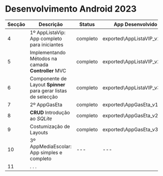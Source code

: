 # Desenvolvimento Android 2023

|Secção| Descrição                                                      |   Status    |      App Desenvolvido         |
|------|----------------------------------------------------------------|-------------|-------------------------------|
|   4  | 1º AppListaVip: App completo para iniciantes                   |  completo   |  exported\AppListaVIP_v1.zip  |
|   5  | Implementando Métodos na camada **Controller** MVC             |  completo   |  exported\AppListaVIP_v2.zip  |
|   6  | Componente de Layout **Spinner** para gerar listas de selecção |  completo   |  exported\AppListaVIP_v3.zip  |
|   7  | 2º AppGasEta                                                   |  completo   |  exported\AppGasEta_v1.zip    |
|   8  | **CRUD** Introdução ao *SQLite*                                |  completo   |  exported\AppGasEta_v2.zip    |
|   9  | Costumização de Layouts                                        |  completo   |  exported\AppGasEta_v3.zip    |
|  10  | 3º AppMediaEscolar: App simples e completo                     |  ---   |       ---         |
|  11  |  . . .
